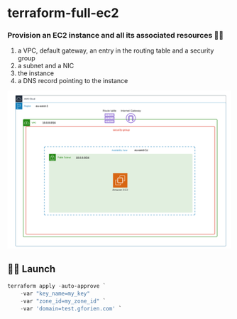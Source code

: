 # terraform-full-ec2

### Provision an EC2 instance and all its associated resources 🧰✅
1. a VPC, default gateway, an entry in the routing table and a security group
1. a subnet and a NIC
1. the instance
1. a DNS record pointing to the instance

![](diagram.png)

## 👷‍♂️ Launch
```powershell
terraform apply -auto-approve `
    -var "key_name=my_key"
    -var "zone_id=my_zone_id" `
    -var 'domain=test.gforien.com' `
```
